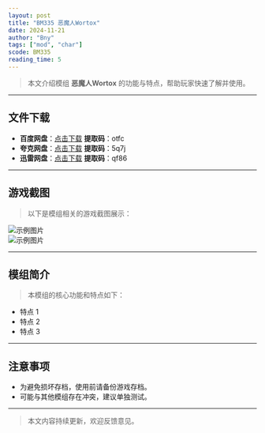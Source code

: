 ```yaml
---
layout: post
title: "BM335 恶魔人Wortox"
date: 2024-11-21
author: "Bny"
tags: ["mod", "char"]
scode: BM335
reading_time: 5
---
```


> 本文介绍模组 **恶魔人Wortox** 的功能与特点，帮助玩家快速了解并使用。

---





## 文件下载
- **百度网盘**：[点击下载](https://pan.baidu.com/s/1NVWqZPHvAzqPUap8KjQm9w?pwd=otfc)  **提取码**：otfc  
- **夸克网盘**：[点击下载](https://pan.quark.cn/s/10b490d4b308?pwd=5q7j)  **提取码**：5q7j  
- **迅雷网盘**：[点击下载](https://pan.xunlei.com/s/VOCCbUmRR7_eTnbaDSXDWoFMA1?pwd=qf86)  **提取码**：qf86  

---

## 游戏截图
> 以下是模组相关的游戏截图展示：

![示例图片](https://example.com/screenshot1.jpg)  
![示例图片](https://example.com/screenshot2.jpg)

---

## 模组简介
> 本模组的核心功能和特点如下：
- 特点 1
- 特点 2
- 特点 3

---

## 注意事项
- 为避免损坏存档，使用前请备份游戏存档。
- 可能与其他模组存在冲突，建议单独测试。

---

> 本文内容持续更新，欢迎反馈意见。
